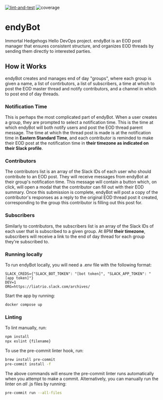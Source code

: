 [![lint-and-test](https://github.com/liatrio/endyBot/actions/workflows/lint-and-test.yaml/badge.svg)](https://github.com/liatrio/endyBot/actions/workflows/lint-and-test.yaml)
![coverage](https://img.shields.io/endpoint?url=https://gist.githubusercontent.com/cfculler/63bc4aeca2dedc9ee2c05ee997adc7fa/raw/coverage.json)

# endyBot
Immortal Hedgehogs Hello DevOps project. endyBot is an EOD post manager that ensures consistent structure, and organizes EOD threads by sending them directly to interested parties.


## How it Works
endyBot creates and manages end of day "groups", where each group is given a name, a list of contirbutors, a list of subscribers, a time at which to post the EOD master thread and notify contributors, and a channel in which to post end of day threads. 

### Notification Time
This is perhaps the most complicated part of endyBot. When a user creates a group, they are prompted to select a notification time. This is the time at which endyBot will both notify users and post the EOD thread parent message. The time at which the thread post is made is at the notification time in **Eastern Standard Time**, and each contributor is reminded to make their EOD post at the notification time in **their timezone as indicated on their Slack profile**. 

### Contributors
The contributors list is an array of the Slack IDs of each user who should contribute to an EOD post. They will receive messages from endyBot at their group's notification time. This message will contain a button which, on click, will open a modal that the contributor can fill out with their EOD summary. Once this submission is complete, endyBot will post a copy of the contributor's responses as a reply to the original EOD thread post it created, corresponding to the group this contributor is filling out this post for.

### Subscribers 
Similarly to contributors, the subscribers list is an array of the Slack IDs of each user that is subscribed to a given group. At 8PM **their timezone**, subscribers will receive a link to the end of day thread for each group they're subscribed to. 

### Running locally
To run endyBot locally, you will need a .env file with the following format:

```
SLACK_CREDS={"SLACK_BOT_TOKEN": "[bot token]", "SLACK_APP_TOKEN": "[app token]"}
DEV=1
ORG=https://liatrio.slack.com/archives/
```

Start the app by running:

```bash
docker compose up
```

### Linting
To lint manually, run: 
```bash
npm install
npx eslint {filename}
```

To use the pre-commit linter hook, run:
```bash
brew install pre-commit
pre-commit install -f
```

The above commands will ensure the pre-commit linter runs automatically when you attempt to make a commit.
Alternatively, you can manually run the linter on _all_ .js files by running:
```bash
pre-commit run --all-files
```